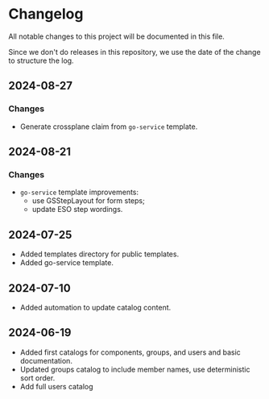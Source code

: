 # Changelog

All notable changes to this project will be documented in this file.

Since we don't do releases in this repository, we use the date of the
change to structure the log.

## 2024-08-27

### Changes

- Generate crossplane claim from `go-service` template.

## 2024-08-21

### Changes

- `go-service` template improvements:
  - use GSStepLayout for form steps;
  - update ESO step wordings.

## 2024-07-25

- Added templates directory for public templates.
- Added go-service template.

## 2024-07-10

- Added automation to update catalog content.

## 2024-06-19

- Added first catalogs for components, groups, and users and basic documentation.
- Updated groups catalog to include member names, use deterministic sort order.
- Add full users catalog

